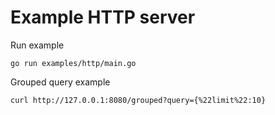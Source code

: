 # Example HTTP server

Run example
```shell
go run examples/http/main.go 
```


Grouped query example

```shell
curl http://127.0.0.1:8080/grouped?query={%22limit%22:10}
```
